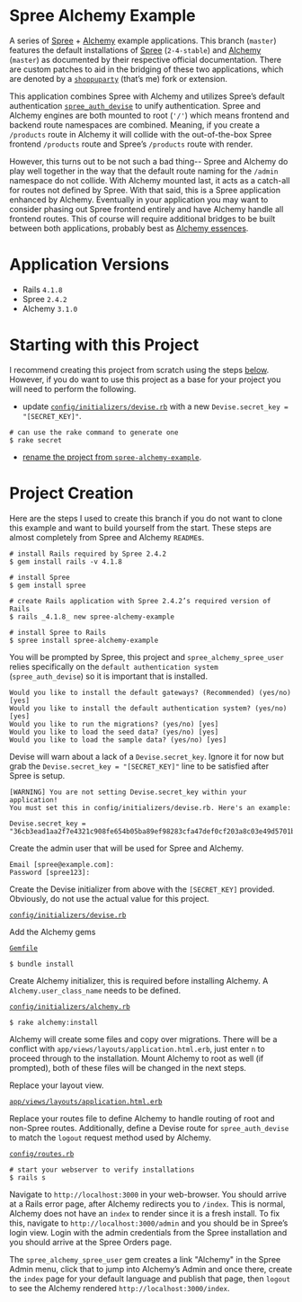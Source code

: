 # Spree Alchemy Example

A series of [Spree](https://github.com/spree/spree) + [Alchemy](https://github.com/AlchemyCMS/alchemy_cms) example applications. This branch (`master`) features the default installations of [Spree](https://github.com/spree/spree/tree/2-4-stable) (`2-4-stable`) and [Alchemy](https://github.com/AlchemyCMS/alchemy_cms) (`master`) as documented by their respective official documentation. There are custom patches to aid in the bridging of these two applications, which are denoted by a [`shoppuparty`](https://github.com/shoppuparty) (that’s me) fork or extension.

This application combines Spree with Alchemy and utilizes Spree’s default authentication [`spree_auth_devise`](https://github.com/spree/spree_auth_devise) to unify authentication. Spree and Alchemy engines are both mounted to root (`'/'`) which means frontend and backend route namespaces are combined. Meaning, if you create a `/products` route in Alchemy it will collide with the out-of-the-box Spree frontend `/products` route and Spree’s `/products` route with render.

However, this turns out to be not such a bad thing-- Spree and Alchemy do play well together in the way that the default route naming for the `/admin` namespace do not collide. With Alchemy mounted last, it acts as a catch-all for routes not defined by Spree. With that said, this is a Spree application enhanced by Alchemy. Eventually in your application you may want to consider phasing out Spree frontend entirely and have Alchemy handle all frontend routes. This of course will require additional bridges to be built between both applications, probably best as [Alchemy essences](http://guides.alchemy-cms.com/edge/essences.html).


# Application Versions

- Rails `4.1.8`
- Spree `2.4.2`
- Alchemy `3.1.0`

# Starting with this Project

I recommend creating this project from scratch using the steps [below](https://github.com/shoppuparty/spree-alchemy-example#project-creation). However, if you do want to use this project as a base for your project you will need to perform the following.

- update [`config/initializers/devise.rb`](https://github.com/shoppuparty/spree-alchemy-example/blob/master/config/initializers/devise.rb#L1) with a new `Devise.secret_key = "[SECRET_KEY]"`. 

```
# can use the rake command to generate one
$ rake secret
```

- [rename the project from `spree-alchemy-example`](http://stackoverflow.com/a/20990347/331759).


# Project Creation

Here are the steps I used to create this branch if you do not want to clone this example and want to build yourself from the start. These steps are almost completely from Spree and Alchemy `README`s.

```
# install Rails required by Spree 2.4.2
$ gem install rails -v 4.1.8

# install Spree
$ gem install spree

# create Rails application with Spree 2.4.2’s required version of Rails
$ rails _4.1.8_ new spree-alchemy-example

# install Spree to Rails
$ spree install spree-alchemy-example
```

You will be prompted by Spree, this project and `spree_alchemy_spree_user` relies specifically on the `default authentication system` (`spree_auth_devise`) so it is important that is installed.

```
Would you like to install the default gateways? (Recommended) (yes/no) [yes] 
Would you like to install the default authentication system? (yes/no) [yes] 
Would you like to run the migrations? (yes/no) [yes] 
Would you like to load the seed data? (yes/no) [yes] 
Would you like to load the sample data? (yes/no) [yes] 
```

Devise will warn about a lack of a `Devise.secret_key`. Ignore it for now but grab the `Devise.secret_key = "[SECRET_KEY]"` line to be satisfied after Spree is setup.

```
[WARNING] You are not setting Devise.secret_key within your application!
You must set this in config/initializers/devise.rb. Here's an example:
 
Devise.secret_key = "36cb3ead1aa2f7e4321c908fe654b05ba89ef98283cfa47def0cf203a8c03e49d5701bc99cc6bc50dbb3f444e4a3ce9a1ff0"
```

Create the admin user that will be used for Spree and Alchemy.

```
Email [spree@example.com]: 
Password [spree123]: 
```

Create the Devise initializer from above with the `[SECRET_KEY]` provided. Obviously, do not use the actual value for this project.

[`config/initializers/devise.rb`](https://github.com/shoppuparty/spree-alchemy-example/blob/master/config/initializers/devise.rb#L1)


Add the Alchemy gems

[`Gemfile`](https://github.com/shoppuparty/spree-alchemy-example/blob/master/Gemfile#L46-L47)

```
$ bundle install
```

Create Alchemy initializer, this is required before installing Alchemy. A `Alchemy.user_class_name` needs to be defined.

[`config/initializers/alchemy.rb`](https://github.com/shoppuparty/spree-alchemy-example/blob/master/config/initializers/alchemy.rb#L1-L4)

```
$ rake alchemy:install
```

Alchemy will create some files and copy over migrations. There will be a conflict with `app/views/layouts/application.html.erb`, just enter `n` to proceed through to the installation. Mount Alchemy to root as well (if prompted), both of these files will be changed in the next steps.

Replace your layout view.

[`app/views/layouts/application.html.erb`](https://github.com/shoppuparty/spree-alchemy-example/blob/master/app/views/layouts/application.html.erb#L1-L16)


Replace your routes file to define Alchemy to handle routing of root and non-Spree routes. Additionally, define a Devise route for `spree_auth_devise` to match the `logout` request method used by Alchemy.

[`config/routes.rb`](https://github.com/shoppuparty/spree-alchemy-example/blob/master/config/routes.rb#L1-L13)

```
# start your webserver to verify installations
$ rails s
```

Navigate to `http://localhost:3000` in your web-browser. You should arrive at a Rails error page, after Alchemy redirects you to `/index`. This is normal, Alchemy does not have an `index` to render since it is a fresh install. To fix this, navigate to `http://localhost:3000/admin` and you should be in Spree’s login view. Login with the admin credentials from the Spree installation and you should arrive at the Spree Orders page.

The `spree_alchemy_spree_user` gem creates a link "Alchemy" in the Spree Admin menu, click that to jump into Alchemy’s Admin and once there, create the `index` page for your default language and publish that page, then `logout` to see the Alchemy rendered `http://localhost:3000/index`.
